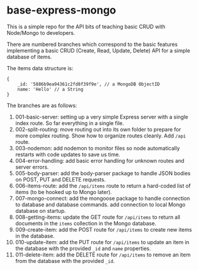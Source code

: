 # base-express-mongo

This is a simple repo for the API bits of teaching basic CRUD with Node/Mongo to developers.

There are numbered branches which correspond to the basic features implementing a basic CRUD (Create, Read, Update, Delete) API for a simple database of items.

The items data structure is:

```
{
    _id: '5886b9ea94361c2fd8f39f9e', // a MongoDB ObjectID
    name: 'Hello' // a String
}
```

The branches are as follows:

1. 001-basic-server: setting up a very simple Express server with a single index route. So far everything in a single file.
2. 002-split-routing: move routing out into its own folder to prepare for more complex routing. Show how to organize routes cleanly. Add `/api` route.
3. 003-nodemon: add nodemon to monitor files so node automatically restarts with code updates to save us time.
4. 004-error-handling: add basic error handling for unknown routes and server errors.
5. 005-body-parser: add the body-parser package to handle JSON bodies on POST, PUT and DELETE requests.
6. 006-items-route: add the `/api/items` route to return a hard-coded list of items (to be hooked up to Mongo later).
7. 007-mongo-connect: add the mongoose package to handle connection to database and database commands. add connection to local Mongo database on startup.
8. 008-getting-items: update the GET route for `/api/items` to return all documents in the `items` collection in the Mongo database.
9. 009-create-item: add the POST route for `/api/items` to create new items in the database.
10. 010-update-item: add the PUT route for `/api/items` to update an item in the database with the provided `_id` and `name` properties.
11. 011-delete-item: add the DELETE route for `/api/items` to remove an item from the database with the provided `_id`.

